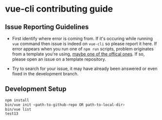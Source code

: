 # vue-cli contributing guide

## Issue Reporting Guidelines

- First identify where error is coming from. If it's occuring while running `vue` command then issue is indeed on
`vue-cli` so please report it here. If error appears when you run one of `npm run` scripts, problem originates
from a template you're using, [maybe one of the offical ones](https://github.com/vuejs-templates). If so, please
open an issue on a template repository.

- Try to search for your issue, it may have already been answered or even fixed in the development branch.

## Development Setup

``` bash
npm install
bin/vue init <path-to-github-repo OR path-to-local-dir>
bin/vue list
test13
```
